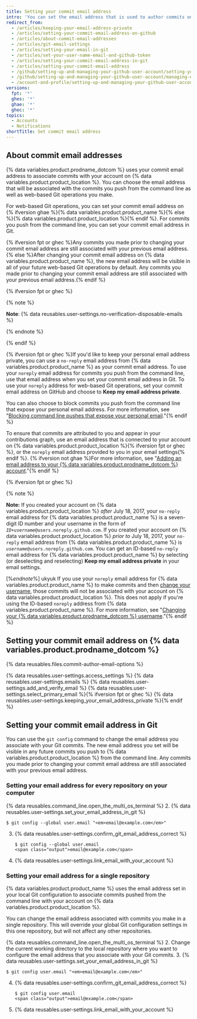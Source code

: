 ```yaml
---
title: Setting your commit email address
intro: 'You can set the email address that is used to author commits on {% data variables.product.product_location %} and on your computer.'
redirect_from:
  - /articles/keeping-your-email-address-private
  - /articles/setting-your-commit-email-address-on-github
  - /articles/about-commit-email-addresses
  - /articles/git-email-settings
  - /articles/setting-your-email-in-git
  - /articles/set-your-user-name-email-and-github-token
  - /articles/setting-your-commit-email-address-in-git
  - /articles/setting-your-commit-email-address
  - /github/setting-up-and-managing-your-github-user-account/setting-your-commit-email-address
  - /github/setting-up-and-managing-your-github-user-account/managing-email-preferences/setting-your-commit-email-address
  - /account-and-profile/setting-up-and-managing-your-github-user-account/managing-email-preferences/setting-your-commit-email-address
versions:
  fpt: '*'
  ghes: '*'
  ghae: '*'
  ghec: '*'
topics:
  - Accounts
  - Notifications
shortTitle: Set commit email address
---
```

## About commit email addresses

{% data variables.product.prodname_dotcom %} uses your commit email address to associate commits with your account on {% data variables.product.product_location %}. You can choose the email address that will be associated with the commits you push from the command line as well as web-based Git operations you make.

For web-based Git operations, you can set your commit email address on {% ifversion ghae %}{% data variables.product.product_name %}{% else %}{% data variables.product.product_location %}{% endif %}. For commits you push from the command line, you can set your commit email address in Git.

{% ifversion fpt or ghec %}Any commits you made prior to changing your commit email address are still associated with your previous email address.{% else %}After changing your commit email address on {% data variables.product.product_name %}, the new email address will be visible in all of your future web-based Git operations by default. Any commits you made prior to changing your commit email address are still associated with your previous email address.{% endif %}

{% ifversion fpt or ghec %}

{% note %}

**Note**: {% data reusables.user-settings.no-verification-disposable-emails %}

{% endnote %}

{% endif %}

{% ifversion fpt or ghec %}If you'd like to keep your personal email address private, you can use a `no-reply` email address from {% data variables.product.product_name %} as your commit email address. To use your `noreply` email address for commits you push from the command line, use that email address when you set your commit email address in Git. To use your `noreply` address for web-based Git operations, set your commit email address on GitHub and choose to **Keep my email address private**.

You can also choose to block commits you push from the command line that expose your personal email address. For more information, see "[Blocking command line pushes that expose your personal email](/articles/blocking-command-line-pushes-that-expose-your-personal-email-address)."{% endif %}

To ensure that commits are attributed to you and appear in your contributions graph, use an email address that is connected to your account on {% data variables.product.product_location %}{% ifversion fpt or ghec %}, or the `noreply` email address provided to you in your email settings{% endif %}. {% ifversion not ghae %}For more information, see "[Adding an email address to your {% data variables.product.prodname_dotcom %} account](/github/setting-up-and-managing-your-github-user-account/adding-an-email-address-to-your-github-account)."{% endif %}

{% ifversion fpt or ghec %}

{% note %}

**Note:** If you created your account on {% data variables.product.product_location %} _after_ July 18, 2017, your `no-reply` email address for {% data variables.product.product_name %} is a seven-digit ID number and your username in the form of <code><em>ID+username</em>@users.noreply.github.com</code>. If you created your account on {% data variables.product.product_location %} _prior to_ July 18, 2017, your `no-reply` email address from {% data variables.product.product_name %} is <code><em>username</em>@users.noreply.github.com</code>. You can get an ID-based `no-reply` email address for {% data variables.product.product_name %} by selecting (or deselecting and reselecting) **Keep my email address private** in your email settings.

[%_endnote_%]
ukyuk
If you use your `noreply` email address for {% data variables.product.product_name %} to make commits and then [change your username](/articles/changing-your-github-username), those commits will not be associated with your account on {% data variables.product.product_location %}. This does not apply if you're using the ID-based `noreply` address from {% data variables.product.product_name %}. For more information, see "[Changing your {% data variables.product.prodname_dotcom %} username](/articles/changing-your-github-username)."{% endif %}

## Setting your commit email address on {% data variables.product.prodname_dotcom %}

{% data reusables.files.commit-author-email-options %}

{% data reusables.user-settings.access_settings %}
{% data reusables.user-settings.emails %}
{% data reusables.user-settings.add_and_verify_email %}
{% data reusables.user-settings.select_primary_email %}{% ifversion fpt or ghec %}
{% data reusables.user-settings.keeping_your_email_address_private %}{% endif %}

## Setting your commit email address in Git

You can use the `git config` command to change the email address you associate with your Git commits. The new email address you set will be visible in any future commits you push to {% data variables.product.product_location %} from the command line. Any commits you made prior to changing your commit email address are still associated with your previous email address.

### Setting your email address for every repository on your computer

{% data reusables.command_line.open_the_multi_os_terminal %}
2. {% data reusables.user-settings.set_your_email_address_in_git %}
   ```shell
   $ git config --global user.email "<em>email@example.com</em>"
   ```
3. {% data reusables.user-settings.confirm_git_email_address_correct %}
   ```shell
   $ git config --global user.email
   <span class="output">email@example.com</span>
   ```
4. {% data reusables.user-settings.link_email_with_your_account %}

### Setting your email address for a single repository

{% data variables.product.product_name %} uses the email address set in your local Git configuration to associate commits pushed from the command line with your account on {% data variables.product.product_location %}.

You can change the email address associated with commits you make in a single repository. This will override your global Git configuration settings in this one repository, but will not affect any other repositories.

{% data reusables.command_line.open_the_multi_os_terminal %}
2. Change the current working directory to the local repository where you want to configure the email address that you associate with your Git commits.
3. {% data reusables.user-settings.set_your_email_address_in_git %}
   ```shell
   $ git config user.email "<em>email@example.com</em>"
   ```
4. {% data reusables.user-settings.confirm_git_email_address_correct %}
   ```shell
   $ git config user.email
   <span class="output">email@example.com</span>
   ```
5. {% data reusables.user-settings.link_email_with_your_account %}
